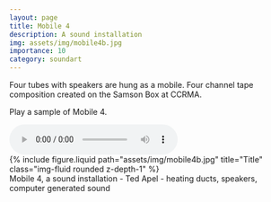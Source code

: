 ```yaml
---
layout: page
title: Mobile 4
description: A sound installation
img: assets/img/mobile4b.jpg
importance: 10
category: soundart
---
```


Four tubes with speakers are hung as a mobile. Four channel tape composition created on the Samson Box at CCRMA.

Play a sample of Mobile 4.

<audio controls="controls" >
<source src="/assets/sound/mobile4.ogg" type="audio/ogg"/>
<source src="/assets/sound/mobile4.mp3" type="audio/mpeg"/>
</audio>

<div class="row">
    <div class="col-sm mt-3 mt-md-0">
        {% include figure.liquid path="assets/img/mobile4b.jpg" title="Title" class="img-fluid rounded z-depth-1" %}
    </div>
</div>
<div class="caption">
    Mobile 4, a sound installation - Ted Apel - heating ducts, speakers, computer generated sound

</div>
